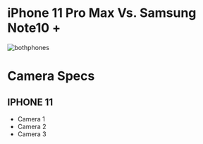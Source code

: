 # iPhone 11 Pro Max Vs. Samsung Note10 +
![bothphones](https://cdn.wccftech.com/wp-content/uploads/2019/09/iPhone-11-Pro-Max-vs-Galaxy-Note-10-Plus.jpg)
# Camera Specs
## IPHONE 11
* Camera 1
* Camera 2
* Camera 3
